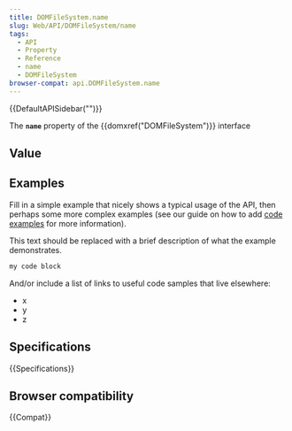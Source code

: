 ```yaml
---
title: DOMFileSystem.name
slug: Web/API/DOMFileSystem/name
tags:
  - API
  - Property
  - Reference
  - name
  - DOMFileSystem
browser-compat: api.DOMFileSystem.name
---
```

{{DefaultAPISidebar("")}}

The **`name`** property of the {{domxref("DOMFileSystem")}} interface 

## Value



## Examples

Fill in a simple example that nicely shows a typical usage of the API, then perhaps some more complex examples (see our guide on how to add [code examples](/en-US/docs/MDN/Contribute/Structures/Code_examples) for more information).

This text should be replaced with a brief description of what the example demonstrates.

```js
my code block
```

And/or include a list of links to useful code samples that live elsewhere:

*   x
*   y
*   z

## Specifications

{{Specifications}}

## Browser compatibility

{{Compat}}


